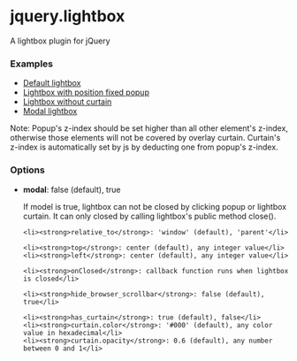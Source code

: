 jquery.lightbox
===============

A lightbox plugin for jQuery

<h3>Examples</h3>
<ul>
	<li><a href="http://repos.saeidmohadjer.com/jquery.lightbox/demo/lightbox.html">Default lightbox</a></li>
	<li><a href="http://repos.saeidmohadjer.com/jquery.lightbox/demo/lightbox_fixed.html">Lightbox with position fixed popup</a></li>
	<li><a href="http://repos.saeidmohadjer.com/jquery.lightbox/demo/lightbox_no_curtain.html">Lightbox without curtain</a></li>
	<li><a href="http://repos.saeidmohadjer.com/jquery.lightbox/demo/lightbox_modal.html">Modal lightbox</a></li>
</ul>

<p>Note: Popup's z-index should be set higher than all other element's z-index, otherwise those elements will not be covered by overlay curtain. Curtain's z-index is automatically set by js by deducting one from popup's z-index.</p>

<h3>Options</h3>
<ul>
	<li>
		<strong>modal</strong>: false (default), true
		<p>If model is true, lightbox can not be closed by clicking popup or lightbox curtain. It can only closed by calling lightbox's public method close().
	</li>

	<li><strong>relative_to</strong>: 'window' (default), 'parent'</li>

	<li><strong>top</strong>: center (default), any integer value</li>
	<li><strong>left</strong>: center (default), any integer value</li>

	<li><strong>onClosed</strong>: callback function runs when lightbox is closed</li>

	<li><strong>hide_browser_scrollbar</strong>: false (default), true</li>

	<li><strong>has_curtain</strong>: true (default), false</li>
	<li><strong>curtain.color</strong>: '#000' (default), any color value in hexadecimal</li>
	<li><strong>curtain.opacity</strong>: 0.6 (default), any number between 0 and 1</li>
</ul>
